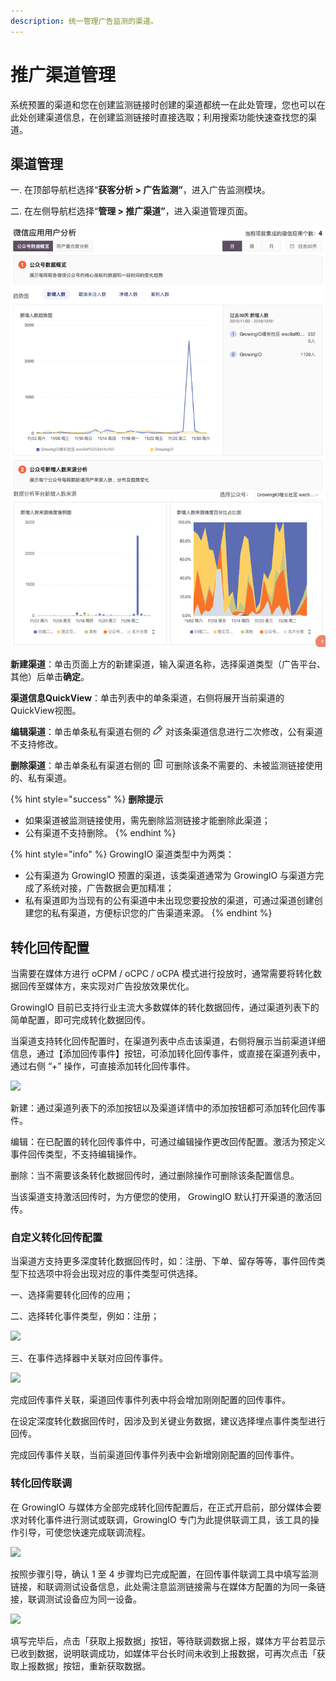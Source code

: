 ```yaml
---
description: 统一管理广告监测的渠道。
---
```


# 推广渠道管理

系统预置的渠道和您在创建监测链接时创建的渠道都统一在此处管理，您也可以在此处创建渠道信息，在创建监测链接时直接选取；利用搜索功能快速查找您的渠道。

## 渠道管理

一. 在顶部导航栏选择“**获客分析 &gt; 广告监测”**，进入广告监测模块。

二. 在左侧导航栏选择“**管理 &gt; 推广渠道”**，进入渠道管理页面。

![](../../../../.gitbook/assets/image%20%2853%29.png)

**新建渠道**：单击页面上方的新建渠道，输入渠道名称，选择渠道类型（广告平台、其他）后单击**确定**。

**渠道信息QuickView**：单击列表中的单条渠道，右侧将展开当前渠道的QuickView视图。

**编辑渠道**：单击单条私有渠道右侧的 ![](../../../../.gitbook/assets/guang-gao-jian-ce-bian-ji.png) 对该条渠道信息进行二次修改，公有渠道不支持修改。

**删除渠道**：单击单条私有渠道右侧的 ![](../../../../.gitbook/assets/1.png) 可删除该条不需要的、未被监测链接使用的、私有渠道。

{% hint style="success" %}
**删除提示**

* 如果渠道被监测链接使用，需先删除监测链接才能删除此渠道；
* 公有渠道不支持删除。
{% endhint %}

{% hint style="info" %}
GrowingIO 渠道类型中为两类：

* 公有渠道为 GrowingIO 预置的渠道，该类渠道通常为 GrowingIO 与渠道方完成了系统对接，广告数据会更加精准；
* 私有渠道即为当现有的公有渠道中未出现您要投放的渠道，可通过渠道创建创建您的私有渠道，方便标识您的广告渠道来源。
{% endhint %}

## 转化回传配置

当需要在媒体方进行 oCPM / oCPC / oCPA 模式进行投放时，通常需要将转化数据回传至媒体方，来实现对广告投放效果优化。

GrowingIO 目前已支持行业主流大多数媒体的转化数据回传，通过渠道列表下的简单配置，即可完成转化数据回传。

当渠道支持转化回传配置时，在渠道列表中点击该渠道，右侧将展示当前渠道详细信息，通过【添加回传事件】按钮，可添加转化回传事件，或直接在渠道列表中，通过右侧 “+” 操作，可直接添加转化回传事件。

![](https://docs.growingio.com/.gitbook/assets/-LGNxeGABUADKiTWTaEM-LrscuRiNffmnHEFX4ks-Lrsd_ADsiemzOtmo19uimage.png)

新建：通过渠道列表下的添加按钮以及渠道详情中的添加按钮都可添加转化回传事件。

编辑：在已配置的转化回传事件中，可通过编辑操作更改回传配置。激活为预定义事件回传类型，不支持编辑操作。

删除：当不需要该条转化数据回传时，通过删除操作可删除该条配置信息。

当该渠道支持激活回传时，为方便您的使用， GrowingIO 默认打开渠道的激活回传。

### 自定义转化回传配置 <a id="zi-ding-yi-zhuan-hua-hui-chuan-pei-zhi"></a>

当渠道方支持更多深度转化数据回传时，如：注册、下单、留存等等，事件回传类型下拉选项中将会出现对应的事件类型可供选择。

一、选择需要转化回传的应用；

二、选择转化事件类型，例如：注册；

![](https://docs.growingio.com/.gitbook/assets/-LGNxeGABUADKiTWTaEM-LrscuRiNffmnHEFX4ks-Lrse-AkTa3HZvdt2Fh9image.png)

三、在事件选择器中关联对应回传事件。

![](https://docs.growingio.com/.gitbook/assets/-LGNxeGABUADKiTWTaEM-LrscuRiNffmnHEFX4ks-LrsfhOvF9R8NP1iaN6Kimage.png)

完成回传事件关联，渠道回传事件列表中将会增加刚刚配置的回传事件。

在设定深度转化数据回传时，因涉及到关键业务数据，建议选择埋点事件类型进行回传。

完成回传事件关联，当前渠道回传事件列表中会新增刚刚配置的回传事件。

### **转化回传联调** <a id="zhuan-hua-hui-chuan-lian-tiao"></a>

在 GrowingIO 与媒体方全部完成转化回传配置后，在正式开启前，部分媒体会要求对转化事件进行测试或联调，GrowingIO 专门为此提供联调工具，该工具的操作引导，可使您快速完成联调流程。

![](https://docs.growingio.com/.gitbook/assets/-LGNxeGABUADKiTWTaEM-LsQpogmCgsvVyGyHNyc-LsQq1Hs8xjipO2nw7nIimage.png)

按照步骤引导，确认 1 至 4 步骤均已完成配置，在回传事件联调工具中填写监测链接，和联调测试设备信息，此处需注意监测链接需与在媒体方配置的为同一条链接，联调测试设备应为同一设备。

![](https://docs.growingio.com/.gitbook/assets/-LGNxeGABUADKiTWTaEM-LsQpogmCgsvVyGyHNyc-LsQqcOnSHBYgX2XZo9Yimage.png)

填写完毕后，点击「获取上报数据」按钮，等待联调数据上报，媒体方平台若显示已收到数据，说明联调成功，如媒体平台长时间未收到上报数据，可再次点击「获取上报数据」按钮，重新获取数据。


